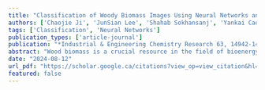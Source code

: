 ```yaml
---
title: "Classification of Woody Biomass Images Using Neural Networks and Attention Mechanisms"
authors: ['Chaojie Ji', 'JunSian Lee', 'Shahab Sokhansanj', 'Yankai Cao']
tags: ['Classification', 'Neural Networks']
publication_types: ['article-journal']
publication: "*Industrial & Engineering Chemistry Research 63, 14942-14952*"
abstract: "Wood biomass is a crucial resource in the field of bioenergy. It is commonly used as a feedstock in bioenergy generation and biochemical production. However, to fully make use of the characteristics of distinct woody biomass, before delivering it to subsequent processing steps, it is necessary to classify and distinguish the different classes of wood biomass. Currently, companies tend to hire operators to carry out the classification task with the help of a digital inventory of biomass classes. However, operators require a great deal of training to correctly group the wood biomass into broad groups with relatively similar quality. Moreover, the judgment bias of operators and the small differences among materials, such as the visual similarity of shavings and sawdust, can lead to potential classification inaccuracy. Considering these challenges, it is inevitable to explore an alternative solution. Thanks to the low cost of the collection of digital images, this work proposes the use of deep neural networks to automatically and precisely classify images. However, this is a challenging task. Specifically, the discrimination in features among certain classes is small, especially with the involvement of some unexpected backgrounds. To address the challenge, compared with the traditional practice that a mere feature vector is extracted for an image, a feature extraction module is applied to produce sets of diverse feature vectors from a single image to explore more visual information. Self-attention mechanisms are intensively utilized in the stage of extraction. The effectiveness of the proposed method is experimentally shown in our collected data set. After a voting strategy is applied, the average accuracy of our method is 96.2%."
date: "2024-08-12"
url_pdf: "https://scholar.google.ca/citations?view_op=view_citation&hl=zh-CN&user=M-s3mjAAAAAJ&pagesize=100&citation_for_view=M-s3mjAAAAAJ:xtRiw3GOFMkC"
featured: false
---
```

